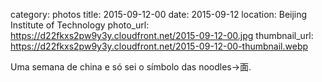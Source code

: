 category: photos 
title: 2015-09-12-00
date: 2015-09-12
location: Beijing Institute of Technology
photo_url: https://d22fkxs2pw9y3y.cloudfront.net/2015-09-12-00.jpg
thumbnail_url: https://d22fkxs2pw9y3y.cloudfront.net/2015-09-12-00-thumbnail.webp

Uma semana de china e só sei o símbolo das noodles->面.              